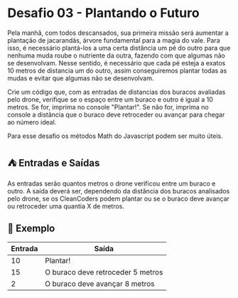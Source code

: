 # Desafio 03 - Plantando o Futuro

Pela manhã, com todos descansados, sua primeira missão será aumentar a plantação de jacarandás, árvore fundamental para a magia do vale. Para isso, é necessário plantá-los a uma certa distância um pé do outro para que nenhuma muda roube o nutriente da outra, fazendo com que algumas não se desenvolvam. Nesse sentido, é necessário que cada pé esteja a exatos 10 metros de distancia um do outro, assim conseguiremos plantar todas as mudas e evitar que algumas não se desenvolvam.

Crie um código que, com as entradas de distancias dos buracos avaliadas pelo drone, verifique se o espaço entre um buraco e outro é igual a 10 metros. Se for, imprima no console "Plantar!". Se não for, imprima no console a distância que o buraco deve retroceder ou avançar para chegar ao número ideal.

Para esse desafio os métodos Math do Javascript podem ser muito úteis.

## ⛺ Entradas e Saídas

As entradas serão quantos metros o drone verificou entre um buraco e outro. A saída deverá ser, dependendo da distância dos buracos analisados pelo drone, se os CleanCoders podem plantar ou se o buraco deve avançar ou retroceder uma quantia X de metros.

## 🌳 Exemplo

|Entrada|Saída|
|---|---
|10|Plantar!|
|15|O buraco deve retroceder 5 metros|
|2|O buraco deve avançar 8 metros|
